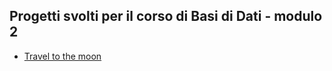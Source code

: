 ## Progetti svolti per il corso di Basi di Dati - modulo 2
- [Travel to the moon](https://github.com/CasuFrost/University_notes/blob/main/Secondo%20Anno/Secondo%20Semestre/Basi%20di%20Dati%202/Progetti/Travel%20to%20the%20moon/Travel%20to%20the%20moon.pdf)
